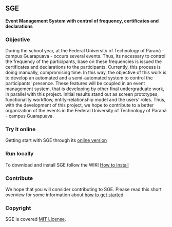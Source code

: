 ## SGE
 **Event Management System with control of frequency, certificates and declarations**

### Objective
During the school year, at the Federal University of Technology of Paraná -
campus Guarapuava - occurs several events. Thus, its necessary to control the
frequency of the participants,  base on these frequencies is issued the
certificates and declarations to the participants. Currently, this process is
doing manually, compromising time. In this way, the objective of this work is
to develop an automated and a semi-automated system to control the
participants' presence. These features will be coupled in an event management
system, that is developing by other final undergraduate work, in parallel with
this project. Initial results stand out as screen prototypes, functionality
workflow,  entity–relationship model and the users' roles. Thus, with the
development of this project, we hope to contribute to a better organization of
the events in the Federal University of Technology of Paraná - campus
Guarapuava.


### Try it online
Getting start with SGE through its [online version](#)

### Run locally
To download and install SGE follow the WIKI [How to Install](#)

### Contribute
We hope that you will consider contributing to SGE. Please read this short overview for some information about [how to get started](#)

### Copyright
SGE is covered [MIT License](https://opensource.org/licenses/MIT).
